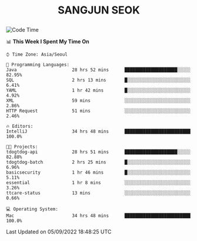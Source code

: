 <h1>
 <p align="center">
   SANGJUN SEOK
 </p>
</h1>

<!--START_SECTION:waka-->
![Code Time](http://img.shields.io/badge/Code%20Time-1%2C788%20hrs%2012%20mins-blue)

📊 **This Week I Spent My Time On** 

```text
⌚︎ Time Zone: Asia/Seoul

💬 Programming Languages: 
Java                     28 hrs 52 mins      ████████████████████░░░░░   82.95% 
SQL                      2 hrs 13 mins       █░░░░░░░░░░░░░░░░░░░░░░░░   6.41% 
YAML                     1 hr 42 mins        █░░░░░░░░░░░░░░░░░░░░░░░░   4.92% 
XML                      59 mins             ░░░░░░░░░░░░░░░░░░░░░░░░░   2.86% 
HTTP Request             51 mins             ░░░░░░░░░░░░░░░░░░░░░░░░░   2.46%

🔥 Editors: 
IntelliJ                 34 hrs 48 mins      █████████████████████████   100.0%

🐱‍💻 Projects: 
tdogtdog-api             28 hrs 51 mins      ████████████████████░░░░░   82.88% 
tdogtdog-batch           2 hrs 25 mins       █░░░░░░░░░░░░░░░░░░░░░░░░   6.96% 
basicsecurity            1 hr 46 mins        █░░░░░░░░░░░░░░░░░░░░░░░░   5.11% 
essential                1 hr 8 mins         ░░░░░░░░░░░░░░░░░░░░░░░░░   3.26% 
ttcare-status            13 mins             ░░░░░░░░░░░░░░░░░░░░░░░░░   0.66%

💻 Operating System: 
Mac                      34 hrs 48 mins      █████████████████████████   100.0%

```


 Last Updated on 05/09/2022 18:48:25 UTC
<!--END_SECTION:waka-->
